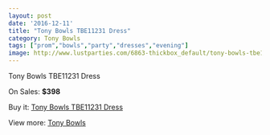 ```yaml
---
layout: post
date: '2016-12-11'
title: "Tony Bowls TBE11231 Dress"
category: Tony Bowls
tags: ["prom","bowls","party","dresses","evening"]
image: http://www.lustparties.com/6863-thickbox_default/tony-bowls-tbe11231-dress.jpg
---
```

Tony Bowls TBE11231 Dress

On Sales: **$398**
<a href="https://www.lustparties.com/en/tony-bowls/2356-tony-bowls-tbe11231-dress.html"><amp-img layout="responsive" width="600" height="600" src="//www.lustparties.com/6863-thickbox_default/tony-bowls-tbe11231-dress.jpg" alt="Tony Bowls TBE11231 Dress 0" /></a>
<a href="https://www.lustparties.com/en/tony-bowls/2356-tony-bowls-tbe11231-dress.html"><amp-img layout="responsive" width="600" height="600" src="//www.lustparties.com/6864-thickbox_default/tony-bowls-tbe11231-dress.jpg" alt="Tony Bowls TBE11231 Dress 1" /></a>
<a href="https://www.lustparties.com/en/tony-bowls/2356-tony-bowls-tbe11231-dress.html"><amp-img layout="responsive" width="600" height="600" src="//www.lustparties.com/6865-thickbox_default/tony-bowls-tbe11231-dress.jpg" alt="Tony Bowls TBE11231 Dress 2" /></a>

Buy it: [Tony Bowls TBE11231 Dress](https://www.lustparties.com/en/tony-bowls/2356-tony-bowls-tbe11231-dress.html "Tony Bowls TBE11231 Dress")

View more: [Tony Bowls](https://www.lustparties.com/en/5-tony-bowls "Tony Bowls")